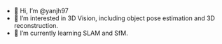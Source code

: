 - 👋 Hi, I’m @yanjh97
- 👀 I’m interested in 3D Vision, including object pose estimation and 3D reconstruction.
- 🌱 I’m currently learning SLAM and SfM.

<!---
yanjh97/yanjh97 is a ✨ special ✨ repository because its `README.md` (this file) appears on your GitHub profile.
You can click the Preview link to take a look at your changes.
--->
